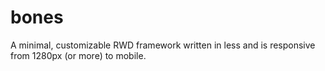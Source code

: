 bones
=====

A minimal, customizable RWD framework written in less and is responsive from 1280px (or more) to mobile.
